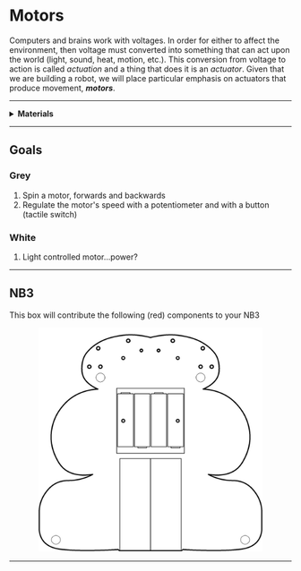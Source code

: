 # Motors

Computers and brains work with voltages. In order for either to affect the environment, then voltage must converted into something that can act upon the world (light, sound, heat, motion, etc.). This conversion from voltage to action is called *actuation* and a thing that does it is an *actuator*. Given that we are building a robot, we will place particular emphasis on actuators that produce movement, ***motors***.

----

<details><summary><b>Materials</b></summary><p>

Contents|Description| # |Data|Link|
:-------|:----------|:-:|:--:|:--:|
DC brushed motor|6V Brushed DC motor|1|-|[-L-](https://uk.farnell.com/multicomp/mm28/motor-miniature-3-6v-9600rpm/dp/599128?st=dc%20motor)
Propeller|Motor shaft attachment|1|-|[-L-](https://www.amazon.co.uk/Winterworm-Propeller-Project-Science-Accessories/dp/B07D8SZHZ8)
DC Gearbox Motor|TT Gearbox DC Motor - 200RPM - 3 to 6VDC|2|-|[-L-](https://www.adafruit.com/product/3777#technical-details)
Motor Mount|Mount for TT Gearbox DC Motors - L-Bracket Type|2|-|[-L-](https://www.adafruit.com/product/3768)

</p></details>

----

## Goals

### Grey

1. Spin a motor, forwards and backwards
2. Regulate the motor's speed with a potentiometer and with a button (tactile switch)

### White

1. Light controlled motor...power?

----

## NB3

This box will contribute the following (red) components to your NB3

<p align="center">
<img src="_data/images/NB3_motors.png" alt="NB3 stage" width="400" height="400">
<p>

----
